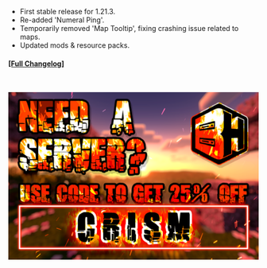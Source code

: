 




- First stable release for 1.21.3.
- Re-added 'Numeral Ping'.
- Temporarily removed 'Map Tooltip', fixing crashing issue related to maps.
- Updated mods & resource packs.


#### **[[Full Changelog]](https://wiki.crismpack.net/modpacks/breakneck-optimized/changelog/1.21/1.21.3#v4.3.0)**

<br>

<p><a href='https://bisecthosting.com/CRISM'><img src='https://github.com/CrismPack/CDN/blob/main/desc/breakneck/bh.png?raw=true' width='1000' /></a></p>